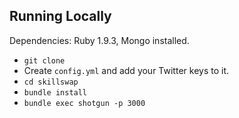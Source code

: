 ## Running Locally

Dependencies: Ruby 1.9.3, Mongo installed.

- `git clone`
- Create `config.yml` and add your Twitter keys to it.
- `cd skillswap`
- `bundle install`
- `bundle exec shotgun -p 3000`
